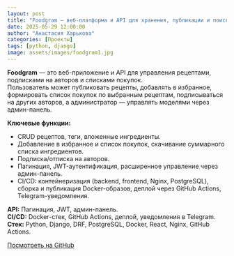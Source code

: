 ```yaml
---
layout: post
title: "Foodgram — веб-платформа и API для хранения, публикации и поиска кулинарных рецептов"
date: 2025-05-29 12:00:00
author: "Анастасия Харькова"
categories: [Проекты]
tags: [python, django]
image: assets/images/foodgram1.jpg
---
```


**Foodgram** — это веб-приложение и API для управления рецептами, подписками на авторов и списками покупок.  
Пользователь может публиковать рецепты, добавлять в избранное, формировать список покупок по выбранным рецептам, подписываться на других авторов, а администратор — управлять моделями через админ-панель.

**Ключевые функции:**
- CRUD рецептов, теги, вложенные ингредиенты.
- Добавление в избранное и список покупок, скачивание суммарного списка ингредиентов.
- Подписка/отписка на авторов.
- Пагинация, JWT-аутентификация, расширенное управление через админ-панель.
- CI/CD: контейнеризация (backend, frontend, Nginx, PostgreSQL), сборка и публикация Docker-образов, деплой через GitHub Actions, Telegram-уведомления.

**API:** Пагинация, JWT, админ-панель.<br>
**CI/CD:** Docker-стек, GitHub Actions, деплой, уведомления в Telegram.<br>
**Стек:** Python, Django, DRF, PostgreSQL, Docker, React, Nginx, GitHub Actions.

[Посмотреть на GitHub](https://github.com/AVKharkova/foodgram)
